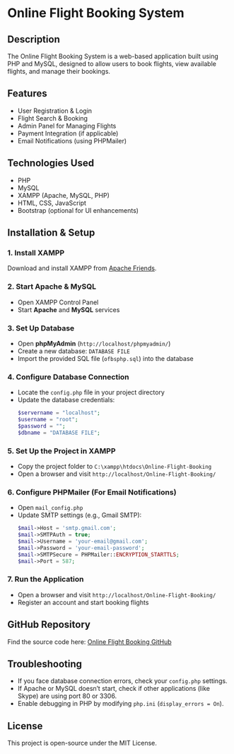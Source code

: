 # Online Flight Booking System

## Description
The Online Flight Booking System is a web-based application built using PHP and MySQL, designed to allow users to book flights, view available flights, and manage their bookings.

## Features
- User Registration & Login
- Flight Search & Booking
- Admin Panel for Managing Flights
- Payment Integration (if applicable)
- Email Notifications (using PHPMailer)

## Technologies Used
- PHP
- MySQL
- XAMPP (Apache, MySQL, PHP)
- HTML, CSS, JavaScript
- Bootstrap (optional for UI enhancements)

## Installation & Setup

### 1. Install XAMPP
Download and install XAMPP from [Apache Friends](https://www.apachefriends.org/index.html).

### 2. Start Apache & MySQL
- Open XAMPP Control Panel
- Start **Apache** and **MySQL** services

### 3. Set Up Database
- Open **phpMyAdmin** (`http://localhost/phpmyadmin/`)
- Create a new database: `DATABASE FILE`
- Import the provided SQL file (`ofbsphp.sql`) into the database

### 4. Configure Database Connection
- Locate the `config.php` file in your project directory
- Update the database credentials:
  ```php
  $servername = "localhost";
  $username = "root";
  $password = "";
  $dbname = "DATABASE FILE";
  ```

### 5. Set Up the Project in XAMPP
- Copy the project folder to `C:\xampp\htdocs\Online-Flight-Booking`
- Open a browser and visit `http://localhost/Online-Flight-Booking/`

### 6. Configure PHPMailer (For Email Notifications)
- Open `mail_config.php`
- Update SMTP settings (e.g., Gmail SMTP):
  ```php
  $mail->Host = 'smtp.gmail.com';
  $mail->SMTPAuth = true;
  $mail->Username = 'your-email@gmail.com';
  $mail->Password = 'your-email-password';
  $mail->SMTPSecure = PHPMailer::ENCRYPTION_STARTTLS;
  $mail->Port = 587;
  ```

### 7. Run the Application
- Open a browser and visit `http://localhost/Online-Flight-Booking/`
- Register an account and start booking flights

## GitHub Repository
Find the source code here: [Online Flight Booking GitHub](https://github.com/Swathi251105/Online-Flight-Booking)


## Troubleshooting
- If you face database connection errors, check your `config.php` settings.
- If Apache or MySQL doesn’t start, check if other applications (like Skype) are using port 80 or 3306.
- Enable debugging in PHP by modifying `php.ini` (`display_errors = On`).

## License
This project is open-source under the MIT License.

